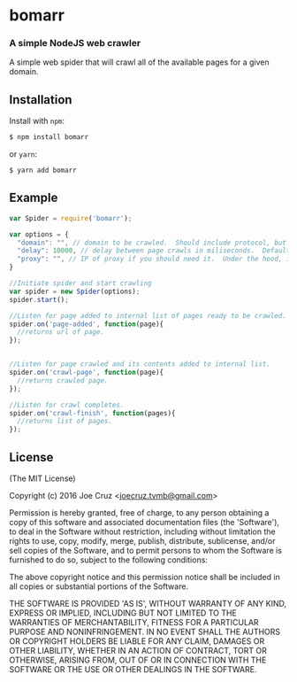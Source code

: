 bomarr
================
### A simple NodeJS web crawler

A simple web spider that will crawl all of the available pages for a given domain.


Installation
------------

Install with `npm`:

``` bash
$ npm install bomarr
```

or `yarn`:

``` bash
$ yarn add bomarr
```


Example
-------

``` js
var Spider = require('bomarr');

var options = {
  "domain": "", // domain to be crawled.  Should include protocol, but no trailing slash.  i.e. https://github.com
  "delay": 10000, // delay between page crawls in miliseconds.  Default is 10 seconds.
  "proxy": "", // IP of proxy if you should need it.  Under the hood, it uses: https://github.com/TooTallNate/superagent-proxy
}

//Initiate spider and start crawling
var spider = new Spider(options);
spider.start();

//Listen for page added to internal list of pages ready to be crawled.
spider.on('page-added', function(page){
  //returns url of page.
});


//Listen for page crawled and its contents added to internal list.
spider.on('crawl-page', function(page){
  //returns crawled page.
});

//Listen for crawl completes.
spider.on('crawl-finish', function(pages){
  //returns list of pages.
});
```


License
-------

(The MIT License)

Copyright (c) 2016 Joe Cruz &lt;joecruz.tvmb@gmail.com&gt;

Permission is hereby granted, free of charge, to any person obtaining
a copy of this software and associated documentation files (the
'Software'), to deal in the Software without restriction, including
without limitation the rights to use, copy, modify, merge, publish,
distribute, sublicense, and/or sell copies of the Software, and to
permit persons to whom the Software is furnished to do so, subject to
the following conditions:

The above copyright notice and this permission notice shall be
included in all copies or substantial portions of the Software.

THE SOFTWARE IS PROVIDED 'AS IS', WITHOUT WARRANTY OF ANY KIND,
EXPRESS OR IMPLIED, INCLUDING BUT NOT LIMITED TO THE WARRANTIES OF
MERCHANTABILITY, FITNESS FOR A PARTICULAR PURPOSE AND NONINFRINGEMENT.
IN NO EVENT SHALL THE AUTHORS OR COPYRIGHT HOLDERS BE LIABLE FOR ANY
CLAIM, DAMAGES OR OTHER LIABILITY, WHETHER IN AN ACTION OF CONTRACT,
TORT OR OTHERWISE, ARISING FROM, OUT OF OR IN CONNECTION WITH THE
SOFTWARE OR THE USE OR OTHER DEALINGS IN THE SOFTWARE.